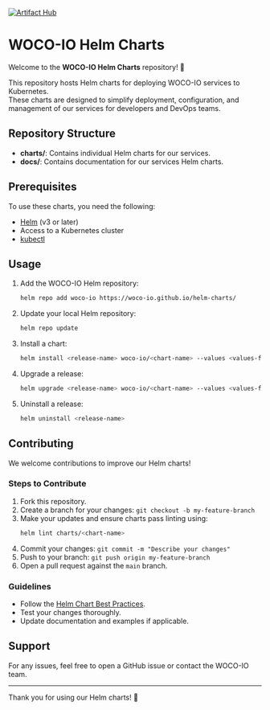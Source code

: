 [![Artifact Hub](https://img.shields.io/endpoint?url=https://artifacthub.io/badge/repository/k8s-iam-manager)](https://artifacthub.io/packages/search?repo=k8s-iam-manager)

# WOCO-IO Helm Charts

Welcome to the **WOCO-IO Helm Charts** repository! 🎉

This repository hosts Helm charts for deploying WOCO-IO services to Kubernetes.<br>
These charts are designed to simplify deployment, configuration, and management of our services for developers and DevOps teams.

## Repository Structure

- **charts/**: Contains individual Helm charts for our services.
- **docs/**: Contains documentation for our services Helm charts.

## Prerequisites

To use these charts, you need the following:
- [Helm](https://helm.sh/) (v3 or later)
- Access to a Kubernetes cluster
- [kubectl](https://kubernetes.io/docs/tasks/tools/install-kubectl/)

## Usage

1. Add the WOCO-IO Helm repository:
   ```bash
   helm repo add woco-io https://woco-io.github.io/helm-charts/
   ```

2. Update your local Helm repository:
   ```bash
   helm repo update
   ```

3. Install a chart:
   ```bash
   helm install <release-name> woco-io/<chart-name> --values <values-file>.yaml
   ```

4. Upgrade a release:
   ```bash
   helm upgrade <release-name> woco-io/<chart-name> --values <values-file>.yaml
   ```

5. Uninstall a release:
   ```bash
   helm uninstall <release-name>
   ```

## Contributing

We welcome contributions to improve our Helm charts!

### Steps to Contribute

1. Fork this repository.
2. Create a branch for your changes: `git checkout -b my-feature-branch`
3. Make your updates and ensure charts pass linting using:
   ```bash
   helm lint charts/<chart-name>
   ```
4. Commit your changes: `git commit -m "Describe your changes"`
5. Push to your branch: `git push origin my-feature-branch`
6. Open a pull request against the `main` branch.

### Guidelines

- Follow the [Helm Chart Best Practices](https://helm.sh/docs/chart_best_practices/).
- Test your changes thoroughly.
- Update documentation and examples if applicable.

## Support

For any issues, feel free to open a GitHub issue or contact the WOCO-IO team.

---

Thank you for using our Helm charts! 🚀
